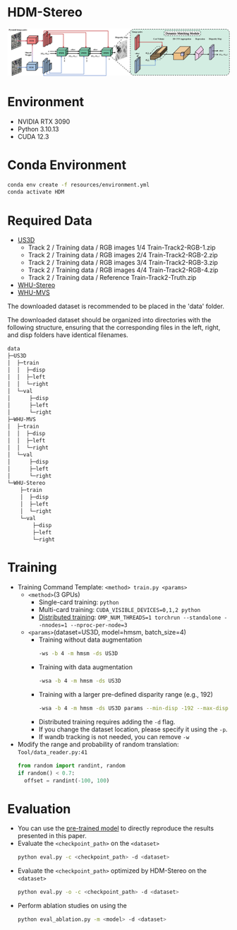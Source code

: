 # HDM-Stereo
![HDM-Stereo.jpg](resources/HDM-Stereo.jpg)

# Environment
- NVIDIA RTX 3090
- Python 3.10.13
- CUDA 12.3

# Conda Environment
```bash
conda env create -f resources/environment.yml
conda activate HDM
```

# Required Data

- [US3D](https://ieee-dataport.org/open-access/data-fusion-contest-2019-dfc2019)
  - Track 2 / Training data / RGB images 1/4 Train-Track2-RGB-1.zip
  - Track 2 / Training data / RGB images 2/4 Train-Track2-RGB-2.zip
  - Track 2 / Training data / RGB images 3/4 Train-Track2-RGB-3.zip
  - Track 2 / Training data / RGB images 4/4 Train-Track2-RGB-4.zip
  - Track 2 / Training data / Reference Train-Track2-Truth.zip
- [WHU-Stereo](https://github.com/Sheng029/WHU-Stereo/tree/master)
- [WHU-MVS](http://gpcv.whu.edu.cn/data/)

The downloaded dataset is recommended to be placed in the 'data' folder.

The downloaded dataset should be organized into directories with the following structure, ensuring that the corresponding files in the left, right, and disp folders have identical filenames.

```text
data
├─US3D
│  ├─train
│  │  ├─disp
│  │  ├─left
│  │  └─right
│  └─val
│      ├─disp
│      ├─left
│      └─right
├─WHU-MVS
│  ├─train
│  │  ├─disp
│  │  ├─left
│  │  └─right
│  └─val
│      ├─disp
│      ├─left
│      └─right
└─WHU-Stereo
    ├─train
    │  ├─disp
    │  ├─left
    │  └─right
    └─val
        ├─disp
        ├─left
        └─right
```

# Training
- Training Command Template: `<method> train.py <params>`
  - `<method>`(3 GPUs)
    - Single-card training: `python`
    - Multi-card training: `CUDA_VISIBLE_DEVICES=0,1,2 python`
    - [Distributed training](https://pytorch.org/docs/stable/elastic/run.html): `OMP_NUM_THREADS=1 torchrun --standalone --nnodes=1 --nproc-per-node=3`
  - `<params>`(dataset=US3D, model=hmsm, batch_size=4)
    - Training without data augmentation
      ```bash
      -ws -b 4 -m hmsm -ds US3D
      ```
    - Training with data augmentation
      ```bash
      -wsa -b 4 -m hmsm -ds US3D
      ```
    - Training with a larger pre-defined disparity range (e.g., 192)
      ```bash
      -wsa -b 4 -m hmsm -ds US3D params --min-disp -192 --max-disp 192
      ```
    - Distributed training requires adding the `-d` flag.
    - If you change the dataset location, please specify it using the `-p`.
    - If wandb tracking is not needed, you can remove `-w`
- Modify the range and probability of random translation: `Tool/data_reader.py:41`
  ```python
  from random import randint, random
  if random() < 0.7:
    offset = randint(-100, 100)
  ```
# Evaluation
- You can use the [pre-trained model](https://pan.baidu.com/s/1_Upkolf7CYqSlZpbujvGkw?pwd=z8jx) to directly reproduce the results presented in this paper.
- Evaluate the `<checkpoint_path>` on the `<dataset>`
  ```bash
  python eval.py -c <checkpoint_path> -d <dataset>
  ```
- Evaluate the `<checkpoint_path>` optimized by HDM-Stereo on the `<dataset>`
  ```bash
  python eval.py -o -c <checkpoint_path> -d <dataset>
  ```
- Perform ablation studies on <model> using the <dataset>
  ```bash
  python eval_ablation.py -m <model> -d <dataset>
  ```
